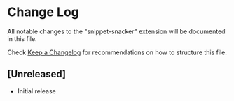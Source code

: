 # Change Log

All notable changes to the "snippet-snacker" extension will be documented in this file.

Check [Keep a Changelog](http://keepachangelog.com/) for recommendations on how to structure this file.

## [Unreleased]

- Initial release